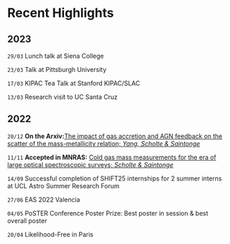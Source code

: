 # Recent Highlights

## 2023

`29/03` Lunch talk at Siena College

`23/03` Talk at Pittsburgh University

`17/03` KIPAC Tea Talk at Stanford KIPAC/SLAC

`13/03` Research visit to UC Santa Cruz

## 2022

`20/12` **On the Arxiv:**[The impact of gas accretion and AGN feedback on the scatter of the mass-metallicity relation; *Yang, Scholte & Saintonge*](https://arxiv.org/abs/2212.10657)

`11/11` **Accepted in MNRAS:** [Cold gas mass measurements for the era of large optical spectroscopic surveys; *Scholte & Saintonge*](https://arxiv.org/abs/2210.05683)

`14/09` Successful completion of SHIFT25 internships for 2 summer interns at UCL Astro Summer Research Forum

`27/06` EAS 2022 Valencia

`04/05` PoSTER Conference Poster Prize: Best poster in session & best overall poster

`20/04` Likelihood-Free in Paris

